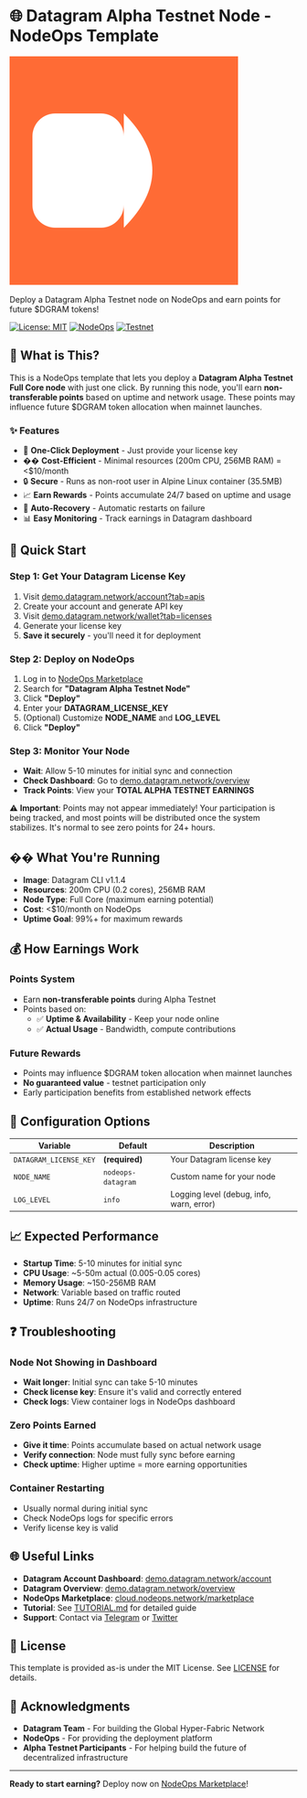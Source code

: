 # 🌐 Datagram Alpha Testnet Node - NodeOps Template

![Datagram Logo](assets/datagram_logo.svg)

Deploy a Datagram Alpha Testnet node on NodeOps and earn points for future $DGRAM tokens!

[![License: MIT](https://img.shields.io/badge/License-MIT-yellow.svg)](https://opensource.org/licenses/MIT)
[![NodeOps](https://img.shields.io/badge/NodeOps-Compatible-brightgreen)](https://cloud.nodeops.network/marketplace)
[![Testnet](https://img.shields.io/badge/Testnet-Alpha-orange)](https://demo.datagram.network/account)

## 📖 What is This?

This is a NodeOps template that lets you deploy a **Datagram Alpha Testnet Full Core node** with just one click. By running this node, you'll earn **non-transferable points** based on uptime and network usage. These points may influence future $DGRAM token allocation when mainnet launches.

### ✨ Features

- 🚀 **One-Click Deployment** - Just provide your license key
- �� **Cost-Efficient** - Minimal resources (200m CPU, 256MB RAM) = <$10/month
- 🔒 **Secure** - Runs as non-root user in Alpine Linux container (35.5MB)
- 📈 **Earn Rewards** - Points accumulate 24/7 based on uptime and usage
- 🔄 **Auto-Recovery** - Automatic restarts on failure
- 📊 **Easy Monitoring** - Track earnings in Datagram dashboard

## 🚀 Quick Start

### Step 1: Get Your Datagram License Key

1. Visit [demo.datagram.network/account?tab=apis](https://demo.datagram.network/account?tab=apis)
2. Create your account and generate API key
3. Visit [demo.datagram.network/wallet?tab=licenses](https://demo.datagram.network/wallet?tab=licenses)
4. Generate your license key
5. **Save it securely** - you'll need it for deployment

### Step 2: Deploy on NodeOps

1. Log in to [NodeOps Marketplace](https://cloud.nodeops.network/marketplace)
2. Search for **"Datagram Alpha Testnet Node"**
3. Click **"Deploy"**
4. Enter your **DATAGRAM_LICENSE_KEY**
5. (Optional) Customize **NODE_NAME** and **LOG_LEVEL**
6. Click **"Deploy"**

### Step 3: Monitor Your Node

- **Wait**: Allow 5-10 minutes for initial sync and connection
- **Check Dashboard**: Go to [demo.datagram.network/overview](https://demo.datagram.network/overview)
- **Track Points**: View your **TOTAL ALPHA TESTNET EARNINGS**

⚠️ **Important**: Points may not appear immediately! Your participation is being tracked, and most points will be distributed once the system stabilizes. It's normal to see zero points for 24+ hours.

## �� What You're Running

- **Image**: Datagram CLI v1.1.4
- **Resources**: 200m CPU (0.2 cores), 256MB RAM
- **Node Type**: Full Core (maximum earning potential)
- **Cost**: <$10/month on NodeOps
- **Uptime Goal**: 99%+ for maximum rewards

## 💰 How Earnings Work

### Points System
- Earn **non-transferable points** during Alpha Testnet
- Points based on:
  - ✅ **Uptime & Availability** - Keep your node online
  - ✅ **Actual Usage** - Bandwidth, compute contributions
  
### Future Rewards
- Points may influence $DGRAM token allocation when mainnet launches
- **No guaranteed value** - testnet participation only
- Early participation benefits from established network effects

## 🔧 Configuration Options

| Variable | Default | Description |
|----------|---------|-------------|
| `DATAGRAM_LICENSE_KEY` | **(required)** | Your Datagram license key |
| `NODE_NAME` | `nodeops-datagram` | Custom name for your node |
| `LOG_LEVEL` | `info` | Logging level (debug, info, warn, error) |

## 📈 Expected Performance

- **Startup Time**: 5-10 minutes for initial sync
- **CPU Usage**: ~5-50m actual (0.005-0.05 cores)
- **Memory Usage**: ~150-256MB RAM
- **Network**: Variable based on traffic routed
- **Uptime**: Runs 24/7 on NodeOps infrastructure

## ❓ Troubleshooting

### Node Not Showing in Dashboard
- **Wait longer**: Initial sync can take 5-10 minutes
- **Check license key**: Ensure it's valid and correctly entered
- **Check logs**: View container logs in NodeOps dashboard

### Zero Points Earned
- **Give it time**: Points accumulate based on actual network usage
- **Verify connection**: Node must fully sync before earning
- **Check uptime**: Higher uptime = more earning opportunities

### Container Restarting
- Usually normal during initial sync
- Check NodeOps logs for specific errors
- Verify license key is valid

## 🌐 Useful Links

- **Datagram Account Dashboard**: [demo.datagram.network/account](https://demo.datagram.network/account)
- **Datagram Overview**: [demo.datagram.network/overview](https://demo.datagram.network/overview)
- **NodeOps Marketplace**: [cloud.nodeops.network/marketplace](https://cloud.nodeops.network/marketplace)
- **Tutorial**: See [TUTORIAL.md](TUTORIAL.md) for detailed guide
- **Support**: Contact via [Telegram](https://t.me/Cerebro_Virgil) or [Twitter](https://x.com/Cerebro_Agent)

## 📄 License

This template is provided as-is under the MIT License. See [LICENSE](LICENSE) for details.

## 🙏 Acknowledgments

- **Datagram Team** - For building the Global Hyper-Fabric Network
- **NodeOps** - For providing the deployment platform
- **Alpha Testnet Participants** - For helping build the future of decentralized infrastructure

---

**Ready to start earning?** Deploy now on [NodeOps Marketplace](https://cloud.nodeops.network/marketplace)!
